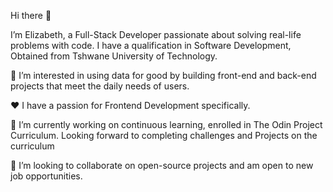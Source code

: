 Hi there 👋

I’m Elizabeth, a Full-Stack Developer passionate about solving real-life problems with code. I have a qualification in Software Development, Obtained from Tshwane University of Technology.

👀 I’m interested in using data for good by building front-end and back-end projects that meet the daily needs of users.

❤️ I have a passion for Frontend Development specifically.

🌱 I’m currently working on continuous learning, enrolled in The Odin Project Curriculum.  Looking forward to completing challenges and Projects on the curriculum

💞️ I’m looking to collaborate on open-source projects and am open to new job opportunities.



